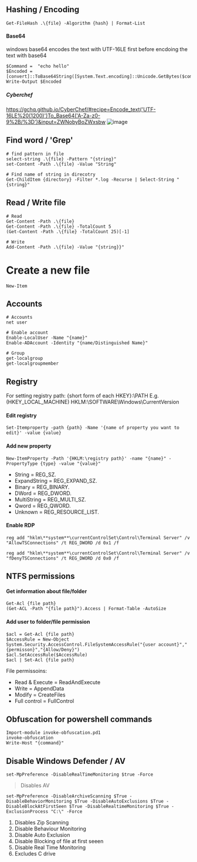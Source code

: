 ## Hashing / Encoding
```
Get-FileHash .\{file} -Algorithm {hash} | Format-List
```

#### Base64
windows base64 encodes the text with UTF-16LE first before encdoing the text with base64
```
$Command =  "echo hello"
$Encoded = [convert]::ToBase64String([System.Text.encoding]::Unicode.GetBytes($command)) 
Write-Output $Encoded
```
##### Cyberchef
https://gchq.github.io/CyberChef/#recipe=Encode_text('UTF-16LE%20(1200)')To_Base64('A-Za-z0-9%2B/%3D')&input=ZWNobyBoZWxsbw
![image](https://user-images.githubusercontent.com/45526280/178141612-5cfad915-acfc-439f-901e-eb52479bb61a.png)


## Find word / 'Grep'
```
# find pattern in file
select-string .\{file} -Pattern "{string}"
set-Content -Path .\{file} -Value "String"

# Find name of string in direcotry
Get-ChildItem {directory} -Filter *.log -Recurse | Select-String "{string}"
```

## Read / Write file
```
# Read
Get-Content -Path .\{file}
Get-Content -Path .\{file} -TotalCount 5
(Get-Content -Path .\{file} -TotalCount 25)[-1]

# Write 
Add-Content -Path .\{file} -Value "{string}}"
```

# Create a new file 
```
New-Item
```

## Accounts 
```
# Accounts
net user

# Enable account 
Enable-LocalUser -Name "{name}"
Enable-ADAccount -Identity "{name/Distinguished Name}"

# Group
get-localgroup
get-localgroupmember 
```

## Registry
For setting registry path: {short form of each HKEY}:\PATH
E.g. (HKEY_LOCAL_MACHINE) HKLM:\SOFTWARE\Windows\CurrentVersion
#### Edit registry 
```
Set-Itemproperty -path {path} -Name '{name of property you want to edit}' -value {value}
```
#### Add new property
```
New-ItemProperty -Path '{HKLM:\registry path}' -name "{name}" -PropertyType {type} -value "{value}" 
```
* String = REG_SZ.
* ExpandString = REG_EXPAND_SZ.
* Binary = REG_BINARY.
* DWord = REG_DWORD.
* MultiString = REG_MULTI_SZ.
* Qword = REG_QWORD.
* Unknown = REG_RESOURCE_LIST.

#### Enable RDP
```
reg add "hklm\**system**\currentControlSet\Control\Terminal Server" /v "AllowTSConnections" /t REG_DWORD /d 0x1 /f

reg add "hklm\**system**\currentControlSet\Control\Terminal Server" /v "fDenyTSConnections" /t REG_DWORD /d 0x0 /f
```

## NTFS permissions
#### Get information about file/folder
```
Get-Acl {file path}
(Get-ACL -Path "{file path}").Access | Format-Table -AutoSize
```

#### Add user to folder/file permission
```
$acl = Get-Acl {file path}
$AccessRule = New-Object System.Security.AccessControl.FileSystemAccessRule("{user account}","{permisson}","{Allow/Deny}")
$acl.SetAccessRule($AccessRule)
$acl | Set-Acl {file path}
```
File permissoins:
* Read & Execute = ReadAndExecute
* Write = AppendData
* Modify = CreateFiles
* Full control = FullControl

## Obfuscation for powershell commands
```
Import-module invoke-obfuscation.pd1
invoke-obfuscation
Write-Host "{command}" 
```

## Disable Windows Defender / AV
```
set-MpPreference -DisableRealTimeMonitoring $true -Force
```
> Disables AV
```
set-MpPreference -DisableArchiveScanning $True -DisableBehaviorMonitoring $True -DisableAutoExclusions $True -DisableBlockAtFirstSeen $True -DisableRealtimeMonitoring $True -ExclusionProcess "C:\" -Force
```
1. Disables Zip Scanning
2. Disable Behaviour Monitoring
3. Disable Auto Exclusion
4. Disable Blocking of file at first seeen
5. Disable Real Time Monitoring
6. Excludes C drive 
